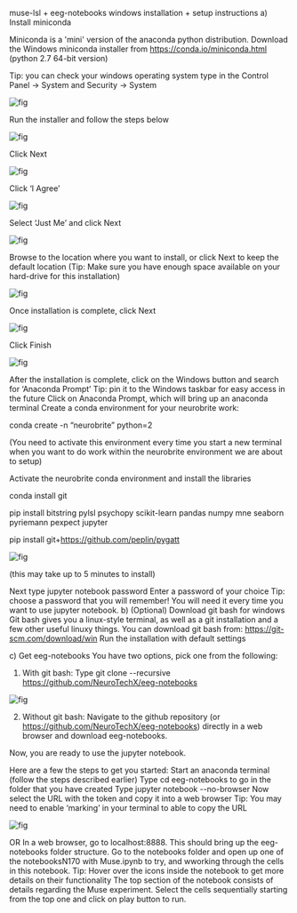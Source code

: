 muse-lsl + eeg-notebooks windows installation + setup instructions
a) Install miniconda

Miniconda is a 'mini' version of the anaconda python distribution.
Download the Windows miniconda installer from https://conda.io/miniconda.html (python 2.7 64-bit version)

Tip: you can check your windows operating system type in the Control Panel → System and Security → System

![fig](/doc/figs/miniconda_install_fig.png)



Run the installer and follow the steps below


![fig](/doc/figs/miniconda_run_install_fig_1.png)


Click Next

![fig](/doc/figs/miniconda_run_install_fig_2.png)

Click ‘I Agree’ 

![fig](/doc/figs/miniconda_run_install_fig_3.png)


Select ‘Just Me’ and click Next

![fig](/doc/figs/miniconda_run_install_fig_4.png)

Browse to the location where you want to install, or click Next to keep the default location (Tip: Make sure you have enough space available on your hard-drive for this installation) 

![fig](/doc/figs/miniconda_run_install_fig_5.png)

Once installation is complete, click Next

![fig](/doc/figs/miniconda_run_install_fig_6.png)

Click Finish

![fig](/doc/figs/miniconda_run_install_fig_7.png)




After the installation is complete, click on the Windows button and search for ‘Anaconda Prompt’ 
Tip: pin it to the Windows taskbar for easy access in the future
Click on Anaconda Prompt, which will bring up an anaconda terminal 
Create a conda environment for your neurobrite work:



conda create -n “neurobrite”  python=2

(You need to activate this environment every time you start a new terminal when you want to do work within the neurobrite environment we are about to setup)  

Activate the neurobrite conda environment and install the libraries


conda install git 

pip install bitstring pylsl psychopy scikit-learn pandas numpy mne seaborn
pyriemann pexpect jupyter

pip install git+https://github.com/peplin/pygatt

![fig](/doc/figs/miniconda_run_install_fig_8.png)



(this may take up to 5 minutes to install)

Next type jupyter notebook password 
Enter a password of your choice
Tip: choose a password that you will remember! You will need it every time you want to use jupyter notebook.
b) (Optional) Download git bash for windows
Git bash gives you a linux-style terminal, as well as a git installation and a few other useful linuxy things.
You can download git bash from: https://git-scm.com/download/win
Run the installation with default settings

c) Get eeg-notebooks
You have two options, pick one from the following:
1) With git bash:
Type git clone --recursive https://github.com/NeuroTechX/eeg-notebooks

![fig](/doc/figs/install_gitbash.png)


2) Without git bash:
Navigate to the github repository (or https://github.com/NeuroTechX/eeg-notebooks) directly in a web browser and download eeg-notebooks.

Now, you are ready to use the jupyter notebook.






Here are a few  the steps to get you started:
Start an anaconda terminal (follow the steps described earlier)
Type  cd eeg-notebooks to go in the folder that you have created
Type jupyter notebook --no-browser
Now select the URL with the token and copy it into a web browser 
Tip: You may need to enable ‘marking’ in your terminal to able to copy the URL

![fig](/doc/figs/mark_conda_terminal.png)


OR In a web browser, go to localhost:8888.
 This should bring up the eeg-notebooks folder structure.
Go to the notebooks folder and open up one of the notebooksN170 with Muse.ipynb to try,  and wworking through the cells in this notebook.
Tip: Hover over the icons inside the notebook to get more details on their functionality
The top section of the notebook consists of details regarding the Muse experiment.
Select the cells sequentially starting from the top one and click on play button to run.


  




